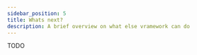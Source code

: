 ```yaml
---
sidebar_position: 5
title: Whats next?
description: A brief overview on what else vramework can do
---
```


TODO